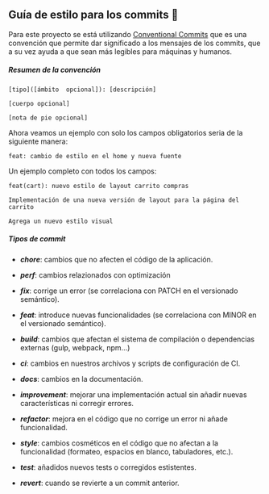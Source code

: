 ## Guía de estilo para los commits 📝

Para este proyecto se está utilizando [Conventional Commits](https://www.conventionalcommits.org/en/v1.0.0/) que es una convención que permite dar significado a los mensajes de los commits, que a su vez ayuda a que sean más legibles para máquinas y humanos.

##### Resumen de la convención

```
[tipo]([ámbito  opcional]): [descripción]

[cuerpo opcional]

[nota de pie opcional]
```

Ahora veamos un ejemplo con solo los campos obligatorios seria de la siguiente manera:

`feat: cambio de estilo en el home y nueva fuente`

Un ejemplo completo con todos los campos:

```
feat(cart): nuevo estilo de layout carrito compras

Implementación de una nueva versión de layout para la página del carrito

Agrega un nuevo estilo visual
```

##### Tipos de commit

- **_chore_**: cambios que no afecten el código de la aplicación.

- **_perf_**: cambios relazionados con optimización

- **_fix_**: corrige un error (se correlaciona con PATCH en el versionado semántico).

- **_feat_**: introduce nuevas funcionalidades (se correlaciona con MINOR en el versionado semántico).

- **_build_**: cambios que afectan el sistema de compilación o dependencias externas (gulp, webpack, npm...)

- **_ci_**: cambios en nuestros archivos y scripts de configuración de CI.

- **_docs_**: cambios en la documentación.

- **_improvement_**: mejorar una implementación actual sin añadir nuevas características ni corregir errores.

- **_refactor_**: mejora en el código que no corrige un error ni añade funcionalidad.

- **_style_**: cambios cosméticos en el código que no afectan a la funcionalidad (formateo, espacios en blanco, tabuladores, etc.).

- **_test_**: añadidos nuevos tests o corregidos estistentes.

- **_revert_**: cuando se revierte a un commit anterior.